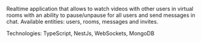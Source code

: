 Realtime application that allows to watch videos with other users in virtual rooms with an ability to pause/unpause for all users and send messages in chat. Available entities: users, rooms, messages and invites.

Technologies: TypeScript, NestJs, WebSockets, MongoDB
